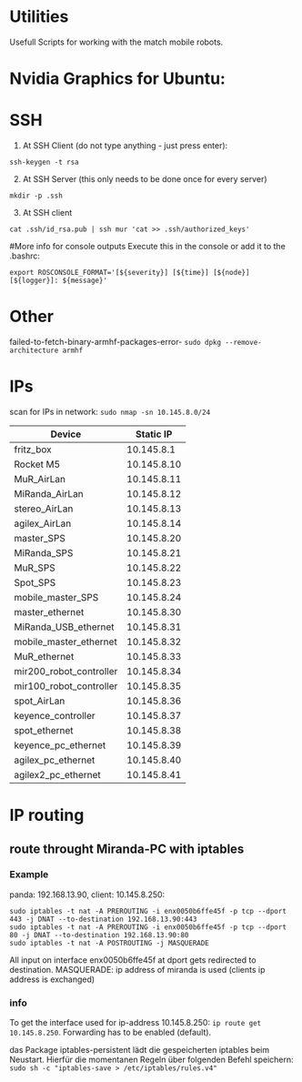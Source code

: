 # Utilities
Usefull Scripts for working with the match mobile robots.
# Nvidia Graphics for Ubuntu:

# SSH

1. At SSH Client (do not type anything - just press enter):
 ```
ssh-keygen -t rsa
```
2. At SSH Server (this only needs to be done once for every server)
``` 
mkdir -p .ssh 
```

3. At SSH client
``` 
cat .ssh/id_rsa.pub | ssh mur 'cat >> .ssh/authorized_keys'
```
#More info for console outputs
Execute this in the console or add it to the .bashrc:
```
export ROSCONSOLE_FORMAT='[${severity}] [${time}] [${node}] [${logger}]: ${message}'
```

# Other
failed-to-fetch-binary-armhf-packages-error-
```sudo dpkg --remove-architecture armhf```



# IPs
scan for IPs in network: ```sudo nmap -sn 10.145.8.0/24```


| Device  | Static IP |
| ------------- | ------------- |
| fritz_box | 10.145.8.1 |
| Rocket M5  |    10.145.8.10 |
| MuR_AirLan  | 10.145.8.11  |
| MiRanda_AirLan  | 10.145.8.12  |
| stereo_AirLan  | 10.145.8.13  |
| agilex_AirLan  | 10.145.8.14  |
| master_SPS  | 10.145.8.20  |
| MiRanda_SPS  | 10.145.8.21  |
| MuR_SPS  | 10.145.8.22  |
| Spot_SPS  | 10.145.8.23  |
| mobile_master_SPS  | 10.145.8.24  |
| master_ethernet  | 10.145.8.30  |
| MiRanda_USB_ethernet  | 10.145.8.31  |
| mobile_master_ethernet  | 10.145.8.32  |
| MuR_ethernet  | 10.145.8.33  |
| mir200_robot_controller  | 10.145.8.34  |
| mir100_robot_controller  | 10.145.8.35  |
| spot_AirLan  | 10.145.8.36  |
| keyence_controller  | 10.145.8.37  |
| spot_ethernet  | 10.145.8.38  |
| keyence_pc_ethernet  | 10.145.8.39  |
| agilex_pc_ethernet  | 10.145.8.40  |
| agilex2_pc_ethernet  | 10.145.8.41  |


# IP routing
## route throught Miranda-PC with iptables
### Example
panda: 192.168.13.90, client: 10.145.8.250:
```
sudo iptables -t nat -A PREROUTING -i enx0050b6ffe45f -p tcp --dport 443 -j DNAT --to-destination 192.168.13.90:443
sudo iptables -t nat -A PREROUTING -i enx0050b6ffe45f -p tcp --dport 80 -j DNAT --to-destination 192.168.13.90:80
sudo iptables -t nat -A POSTROUTING -j MASQUERADE
```

All input on interface enx0050b6ffe45f at dport gets redirected to destination.
MASQUERADE: ip address of miranda is used (clients ip address is exchanged)

### info
To get the interface used for ip-address 10.145.8.250: ``` ip route get 10.145.8.250 ```.
Forwarding has to be enabled (default).

das Package iptables-persistent lädt die gespeicherten iptables beim Neustart. Hierfür die momentanen Regeln über folgenden Befehl speichern:
``` sudo sh -c "iptables-save > /etc/iptables/rules.v4" ```
